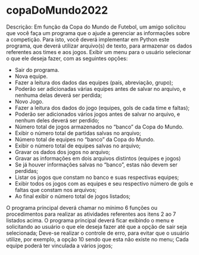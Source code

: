 # copaDoMundo2022


Descrição: Em função da Copa do Mundo de Futebol, um amigo solicitou que você faça um programa que o ajude a gerenciar as informações sobre a competição.
Para isto, você deverá implementar em Python este programa, que deverá utilizar arquivo(s) de texto, para armazenar os dados referentes aos times e aos jogos.
Exibir um menu para o usuário selecionar o que ele deseja fazer, com as seguintes opções:

- Sair do programa.
- Nova equipe.
- Fazer a leitura dos dados das equipes (país, abreviação, grupo); 
- Poderão ser adicionadas várias equipes antes de salvar no arquivo, e nenhuma delas deverá ser perdida;
- Novo Jogo.
- Fazer a leitura dos dados do jogo (equipes, gols de cada time e faltas); 
- Poderão ser adicionados vários jogos antes de salvar no arquivo, e nenhum deles deverá ser perdido;
- Número total de jogos armazenados no “banco” da Copa do Mundo.
- Exibir o número total de partidas salvas no arquivo;
- Número total de equipes no “banco” da Copa do Mundo.
- Exibir o número total de equipes salvas no arquivo;
- Gravar os dados dos jogos no arquivo;
- Gravar as informações em dois arquivos distintos (equipes e jogos)
- Se já houver informações salvas no “banco”, estas não devem ser perdidas;
- Listar os jogos que constam no banco e suas respectivas equipes;
- Exibir todos os jogos com as equipes e seu respectivo número de gols e faltas que constam nos arquivos;
- Ao final exibir o número total de jogos listados;

O programa principal deverá chamar no mínimo 6 funções ou procedimentos para realizar as atividades referentes aos itens 2 ao 7 listados acima.
O programa principal deverá ficar exibindo o menu e solicitando ao usuário o que ele deseja fazer até que a opção de sair seja selecionada;
Deve-se realizar o controle de erro, para evitar que o usuário utilize, por exemplo, a opção 10  sendo que esta não existe no menu;
Cada equipe poderá ter vinculada a vários jogos;
